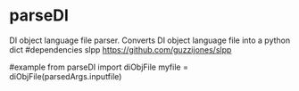 # parseDI
DI object language file parser.  Converts DI object language file into a python dict
#dependencies
slpp
https://github.com/guzzijones/slpp

#example
    from parseDI import diObjFile
    myfile = diObjFile(parsedArgs.inputfile)
